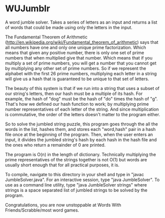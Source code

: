 WUJumblr
========

A word jumble solver.  Takes a series of letters as an input and returns a list of words that could be made 
using only the letters in the input.

The Fundamental Theorem of Arithmetic (http://en.wikipedia.org/wiki/Fundamental_theorem_of_arithmetic)
says that all numbers have one and only one unique prime factorization.  Which
means that given any positive number, there is only one set of prime numbers that when multiplied give
that number.  Which means that if you multiply a set of prime numbers, you will get a number that you cannot 
get by multiplying any other set of prime numbers.  So if we represent the alphabet with the first 26 prime numbers,
multiplying each letter in a string will give us a hash that is guaranteed to be unique to that set of letters. 

The beauty of this system is that if we run into a string that uses a subset of our string's letters, then our hash must 
be a multiple of its hash. For example, the hash of "dog" must be the hash of "do" times the hash of "g".  That's how we 
defined our hash function to work; by multiplying prime number representatives of each letter of the string.  And since 
multiplication is commutative, the order of the letters doesn't matter to the program either.

So to solve the jumbled string puzzle, this program goes through the all the words in the list, hashes them, and stores each 
"word,hash" pair in a hash file once at the beginning of the program.  Then, when the user enters an input, it divides the 
jumbled string's hash by each hash in the hash file and the ones who return a remainder of 0 are printed.

The program is O(n) in the length of dictionary.  Technically multiplying the prime representatives of the strings together
is not O(1) but words are usually short enough that for all practical purposes, it is.

To compile, navigate to this directory in your shell and type in "javac JumbleSolver.java".
For an interactive session, type "java JumbleSolver".
To use as a command line utility, type "java JumbleSolver strings" where strings is a space separated list of jumbled strings to be 
solved by the program.  

Congratulations, you are now unstoppable at Words With Friends/Scrabble/most word games.